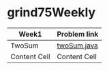 # grind75Weekly
| Week1        | Problem link                                           |
|--------------|--------------------------------------------------------|
| TwoSum       | [twoSum.java](src%2Fmain%2Fjava%2Fweek1%2FtwoSum.java) |
| Content Cell | Content Cell                                           |
